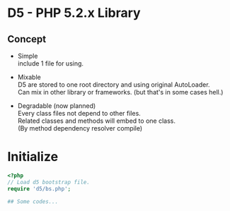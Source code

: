 # D5 - PHP 5.2.x Library

## Concept
- Simple  
  include 1 file for using.  

- Mixable  
  D5 are stored to one root directory and using original AutoLoader.  
  Can mix in other library or frameworks. (but that's in some cases hell.)

- Degradable (now planned)  
  Every class files not depend to other files.  
  Related classes and methods will embed to one class.  
  (By method dependency resolver compile)  

# Initialize
```php
<?php
// Load d5 bootstrap file.
require 'd5/bs.php';

## Some codes...
```